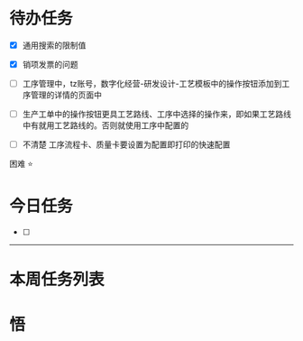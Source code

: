 # 待办任务
- [x] 通用搜索的限制值
- [x] 销项发票的问题

- [ ] 工序管理中，tz账号，数字化经营-研发设计-工艺模板中的操作按钮添加到工序管理的详情的页面中
- [ ] 生产工单中的操作按钮更具工艺路线、工序中选择的操作来，即如果工艺路线中有就用工艺路线的。否则就使用工序中配置的
- [ ] 不清楚  工序流程卡、质量卡要设置为配置即打印的快速配置

困难
⭐

# 今日任务
- [ ] 




------
# 本周任务列表



# 悟
